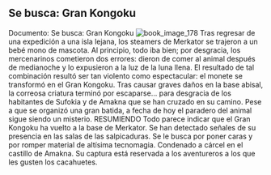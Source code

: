 ## Se busca: Gran Kongoku
Documento: Se busca: Gran Kongoku
![book_image_178](https://media.discordapp.net/attachments/1105643336989159555/1105647825913659523/178.jpg)
Tras regresar de una expedición a una isla lejana, los steamers de Merkator se trajeron a un bebé mono de mascota. Al principio, todo iba bien; por desgracia, los mercenarinos cometieron dos errores: dieron de comer al animal después de medianoche y lo expusieron a la luz de la luna llena. El resultado de tal combinación resultó ser tan violento como espectacular: el monete se transformó en el Gran Kongoku. Tras causar graves daños en la base abisal, la correosa criatura terminó por escaparse... para desgracia de los habitantes de Sufokia y de Amakna que se han cruzado en su camino.
Pese a que se organizó una gran batida, a fecha de hoy el paradero del animal sigue siendo un misterio.
RESUMIENDO
Todo parece indicar que el Gran Kongoku ha vuelto a la base de Merkator. Se han detectado señales de su presencia en las salas de las salpicaduras.
Se le busca por poner caras y por romper material de altísima tecnomagia.
Condenado a cárcel en el castillo de Amakna.
Su captura está reservada a los aventureros a los que les gusten los cacahuetes.

